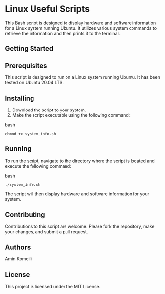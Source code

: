 # Linux Useful Scripts

This Bash script is designed to display hardware and software information for a Linux system running Ubuntu. It utilizes various system commands to retrieve the information and then prints it to the terminal.
## Getting Started
## Prerequisites

This script is designed to run on a Linux system running Ubuntu. It has been tested on Ubuntu 20.04 LTS.
## Installing

1. Download the script to your system.
2. Make the script executable using the following command:

bash

`chmod +x system_info.sh`

## Running

To run the script, navigate to the directory where the script is located and execute the following command:

bash

`./system_info.sh`

The script will then display hardware and software information for your system.
## Contributing

Contributions to this script are welcome. Please fork the repository, make your changes, and submit a pull request.
## Authors

   Amin Komeili

## License

This project is licensed under the MIT License.
